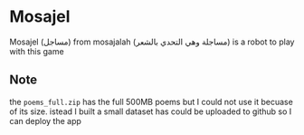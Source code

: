 # Mosajel
Mosajel (مساجل) from mosajalah (مساجلة وهي التحدي بالشعر) is a robot to play with this game 

## Note
the `poems_full.zip` has the full 500MB poems but I could not use it becuase of its size. istead I built a small dataset has could be uploaded to github so I can deploy the app 
